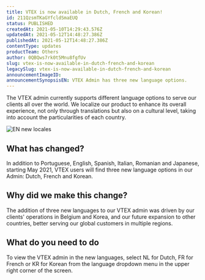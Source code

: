 ```yaml
---
title: VTEX is now available in Dutch, French and Korean!
id: 211QzsmTKaGYfcldSmaEUQ
status: PUBLISHED
createdAt: 2021-05-10T14:29:43.576Z
updatedAt: 2021-05-12T14:48:27.386Z
publishedAt: 2021-05-12T14:48:27.386Z
contentType: updates
productTeam: Others
author: 0QBQws7rk0t5Mnu8fgfUv
slug: vtex-is-now-available-in-dutch-french-and-korean
legacySlug: vtex-is-now-available-in-dutch-french-and-korean
announcementImageID: 
announcementSynopsisEN: VTEX Admin has three new language options.
---
```


The VTEX admin currently supports different language options to serve our clients all over the world. We localize our product to enhance its overall experience, not only through translations but also on a cultural level, taking into account the particularities of each country.

![EN new locales](//images.ctfassets.net/alneenqid6w5/4ymaJnFYZxRTjTZmoD54Gy/aa4557f81746ab4e3735b07aaf4085a0/EN_new_locales.jpg)

## What has changed?
In addition to Portuguese, English, Spanish, Italian, Romanian and Japanese, starting May 2021, VTEX users will find three new language options in our Admin: Dutch, French and Korean. 

## Why did we make this change?
The addition of  three new languages to our VTEX admin was driven by our clients' operations in Belgium and Korea, and our future expansion to other countries, better serving our global customers in multiple regions.

## What do you need to do
To view the VTEX admin in the new languages, select NL for Dutch, FR for French or KR for Korean from the language dropdown menu in the upper right corner of the screen. 

